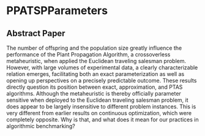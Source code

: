 # PPATSPParameters

## Abstract Paper
The number of offspring and the population size greatly influence
the performance of the Plant Propagation Algorithm, a crossoverless
metaheuristic, when applied the Euclidean traveling salesman
problem. However, with large volumes of experimental data, a
clearly characterizable relation emerges, facilitating both an exact
parameterization as well as opening up perspectives on a precisely
predictable outcome. These results directly question its position
between exact, approximation, and PTAS algorithms.
Although the metaheuristic is thereby officially parameter sensitive
when deployed to the Euclidean traveling salesman problem, it
does appear to be largely insensitive to different problem instances.
This is very different from earlier results on continuous optimization,
which were completely opposite. Why is that, and what does
it mean for our practices in algorithmic benchmarking?

